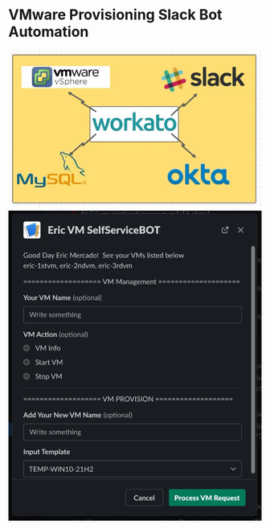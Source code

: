 # VMware Provisioning Slack Bot Automation
![alt text](VMslackbot2.jpeg)
![alt text](VMslackbot.jpeg)

